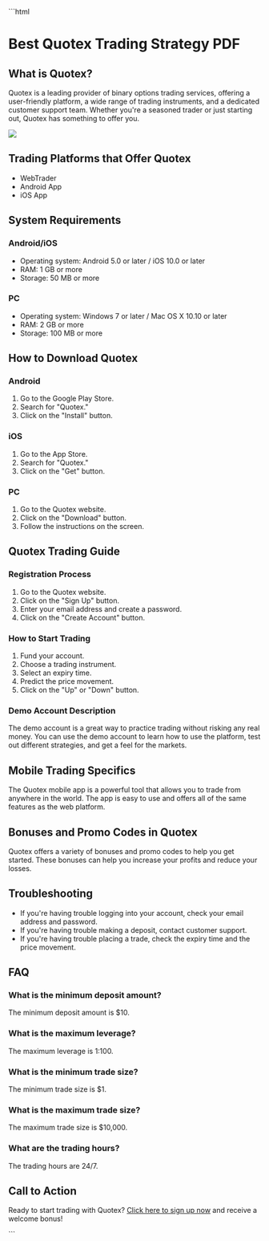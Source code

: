 \`\`\`html

# Best Quotex Trading Strategy PDF

## What is Quotex?

Quotex is a leading provider of binary options trading services,
offering a user-friendly platform, a wide range of trading instruments,
and a dedicated customer support team. Whether you\'re a seasoned trader
or just starting out, Quotex has something to offer you.

[![](https://static.quotex.io/files/4_en/300_250.jpg)](https://traff.sbs/brokerqxlid)

## Trading Platforms that Offer Quotex

-   WebTrader
-   Android App
-   iOS App

## System Requirements

### Android/iOS

-   Operating system: Android 5.0 or later / iOS 10.0 or later
-   RAM: 1 GB or more
-   Storage: 50 MB or more

### PC

-   Operating system: Windows 7 or later / Mac OS X 10.10 or later
-   RAM: 2 GB or more
-   Storage: 100 MB or more

## How to Download Quotex

### Android

1.  Go to the Google Play Store.
2.  Search for "Quotex."
3.  Click on the "Install" button.

### iOS

1.  Go to the App Store.
2.  Search for "Quotex."
3.  Click on the "Get" button.

### PC

1.  Go to the Quotex website.
2.  Click on the "Download" button.
3.  Follow the instructions on the screen.

## Quotex Trading Guide

### Registration Process

1.  Go to the Quotex website.
2.  Click on the "Sign Up" button.
3.  Enter your email address and create a password.
4.  Click on the "Create Account" button.

### How to Start Trading

1.  Fund your account.
2.  Choose a trading instrument.
3.  Select an expiry time.
4.  Predict the price movement.
5.  Click on the "Up" or "Down" button.

### Demo Account Description

The demo account is a great way to practice trading without risking any
real money. You can use the demo account to learn how to use the
platform, test out different strategies, and get a feel for the markets.

## Mobile Trading Specifics

The Quotex mobile app is a powerful tool that allows you to trade from
anywhere in the world. The app is easy to use and offers all of the same
features as the web platform.

## Bonuses and Promo Codes in Quotex

Quotex offers a variety of bonuses and promo codes to help you get
started. These bonuses can help you increase your profits and reduce
your losses.

## Troubleshooting

-   If you\'re having trouble logging into your account, check your
    email address and password.
-   If you\'re having trouble making a deposit, contact customer
    support.
-   If you\'re having trouble placing a trade, check the expiry time and
    the price movement.

## FAQ

### What is the minimum deposit amount?

The minimum deposit amount is \$10.

### What is the maximum leverage?

The maximum leverage is 1:100.

### What is the minimum trade size?

The minimum trade size is \$1.

### What is the maximum trade size?

The maximum trade size is \$10,000.

### What are the trading hours?

The trading hours are 24/7.

## Call to Action

Ready to start trading with Quotex? [Click here to sign up
now](\%22https://traff.sbs/brokerqxsignup\%22) and receive a welcome
bonus!

\`\`\`

